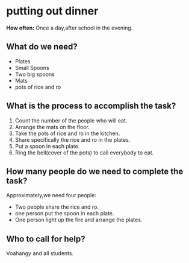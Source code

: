 # **putting out dinner**

**How often:** Once a day,after school in the evening.

## What do we need?

- Plates
- Small Spoons
- Two big spoons
- Mats
- pots of rice and ro

## What is the process to accomplish the task?

1. Count the number of the people who will eat.
1. Arrange the mats on the floor.
2. Take the pots of rice and ro in the kitchen.
1. Share specifically the rice and ro in the plates.
1. Put a spoon in each plate.
1. Ring the bell(cover of the pots) to call everybody to eat.

## How many people do we need to complete the task?
Approximately,we need four people:
 
 - Two people share the rice and ro.
 - one person put the spoon in each plate.
 - One person light up the fire and arrange the plates.

 ## Who to call for help?
 Voahangy and all students. 


